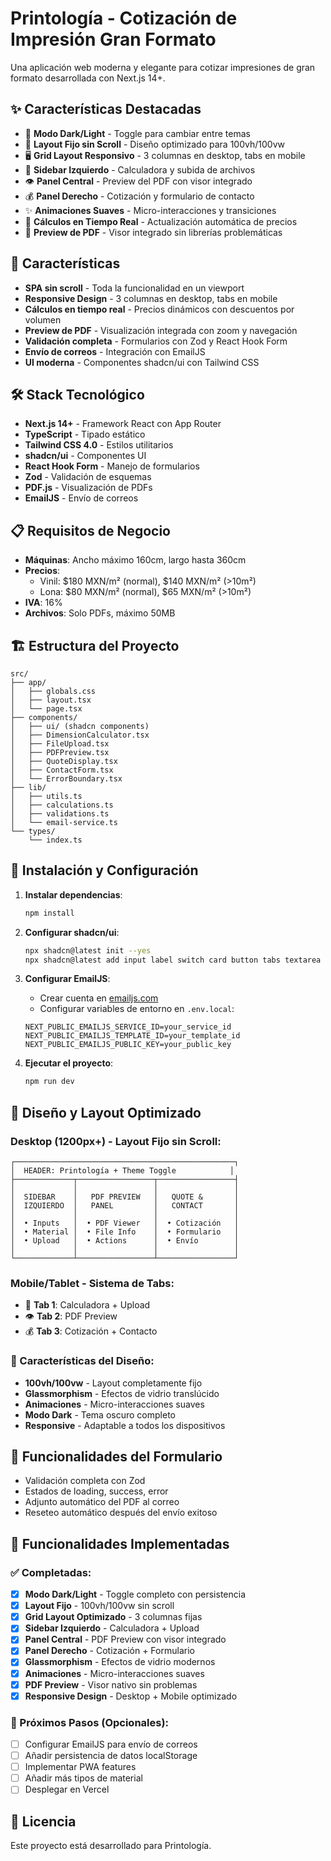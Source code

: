 # Printología - Cotización de Impresión Gran Formato

Una aplicación web moderna y elegante para cotizar impresiones de gran formato desarrollada con Next.js 14+.

## ✨ Características Destacadas

- 🎨 **Modo Dark/Light** - Toggle para cambiar entre temas
- 📱 **Layout Fijo sin Scroll** - Diseño optimizado para 100vh/100vw
- 🖥️ **Grid Layout Responsivo** - 3 columnas en desktop, tabs en mobile
- 🎯 **Sidebar Izquierdo** - Calculadora y subida de archivos
- 👁️ **Panel Central** - Preview del PDF con visor integrado
- 💰 **Panel Derecho** - Cotización y formulario de contacto
- ✨ **Animaciones Suaves** - Micro-interacciones y transiciones
- 🔄 **Cálculos en Tiempo Real** - Actualización automática de precios
- 📄 **Preview de PDF** - Visor integrado sin librerías problemáticas

## 🚀 Características

- **SPA sin scroll** - Toda la funcionalidad en un viewport
- **Responsive Design** - 3 columnas en desktop, tabs en mobile
- **Cálculos en tiempo real** - Precios dinámicos con descuentos por volumen
- **Preview de PDF** - Visualización integrada con zoom y navegación
- **Validación completa** - Formularios con Zod y React Hook Form
- **Envío de correos** - Integración con EmailJS
- **UI moderna** - Componentes shadcn/ui con Tailwind CSS

## 🛠️ Stack Tecnológico

- **Next.js 14+** - Framework React con App Router
- **TypeScript** - Tipado estático
- **Tailwind CSS 4.0** - Estilos utilitarios
- **shadcn/ui** - Componentes UI
- **React Hook Form** - Manejo de formularios
- **Zod** - Validación de esquemas
- **PDF.js** - Visualización de PDFs
- **EmailJS** - Envío de correos

## 📋 Requisitos de Negocio

- **Máquinas**: Ancho máximo 160cm, largo hasta 360cm
- **Precios**:
  - Vinil: $180 MXN/m² (normal), $140 MXN/m² (>10m²)
  - Lona: $80 MXN/m² (normal), $65 MXN/m² (>10m²)
- **IVA**: 16%
- **Archivos**: Solo PDFs, máximo 50MB

## 🏗️ Estructura del Proyecto

```
src/
├── app/
│   ├── globals.css
│   ├── layout.tsx
│   └── page.tsx
├── components/
│   ├── ui/ (shadcn components)
│   ├── DimensionCalculator.tsx
│   ├── FileUpload.tsx
│   ├── PDFPreview.tsx
│   ├── QuoteDisplay.tsx
│   ├── ContactForm.tsx
│   └── ErrorBoundary.tsx
├── lib/
│   ├── utils.ts
│   ├── calculations.ts
│   ├── validations.ts
│   └── email-service.ts
└── types/
    └── index.ts
```

## 🚀 Instalación y Configuración

1. **Instalar dependencias**:
   ```bash
   npm install
   ```

2. **Configurar shadcn/ui**:
   ```bash
   npx shadcn@latest init --yes
   npx shadcn@latest add input label switch card button tabs textarea form alert separator badge
   ```

3. **Configurar EmailJS**:
   - Crear cuenta en [emailjs.com](https://emailjs.com)
   - Configurar variables de entorno en `.env.local`:
   ```env
   NEXT_PUBLIC_EMAILJS_SERVICE_ID=your_service_id
   NEXT_PUBLIC_EMAILJS_TEMPLATE_ID=your_template_id
   NEXT_PUBLIC_EMAILJS_PUBLIC_KEY=your_public_key
   ```

4. **Ejecutar el proyecto**:
   ```bash
   npm run dev
   ```

## 🎨 Diseño y Layout Optimizado

### Desktop (1200px+) - Layout Fijo sin Scroll:
```
┌─────────────────────────────────────────────────┐
│  HEADER: Printología + Theme Toggle            │
├─────────────┬─────────────────┬─────────────────┤
│             │                 │                 │
│  SIDEBAR    │   PDF PREVIEW   │   QUOTE &       │
│  IZQUIERDO  │   PANEL         │   CONTACT       │
│             │                 │                 │
│  • Inputs   │  • PDF Viewer   │  • Cotización   │
│  • Material │  • File Info    │  • Formulario   │
│  • Upload   │  • Actions      │  • Envío        │
│             │                 │                 │
└─────────────┴─────────────────┴─────────────────┘
```

### Mobile/Tablet - Sistema de Tabs:
- 📱 **Tab 1**: Calculadora + Upload
- 👁️ **Tab 2**: PDF Preview
- 💰 **Tab 3**: Cotización + Contacto

### 🎯 Características del Diseño:
- **100vh/100vw** - Layout completamente fijo
- **Glassmorphism** - Efectos de vidrio translúcido
- **Animaciones** - Micro-interacciones suaves
- **Modo Dark** - Tema oscuro completo
- **Responsive** - Adaptable a todos los dispositivos

## 📧 Funcionalidades del Formulario

- Validación completa con Zod
- Estados de loading, success, error
- Adjunto automático del PDF al correo
- Reseteo automático después del envío exitoso

## 🎯 Funcionalidades Implementadas

### ✅ Completadas:
- [x] **Modo Dark/Light** - Toggle completo con persistencia
- [x] **Layout Fijo** - 100vh/100vw sin scroll
- [x] **Grid Layout Optimizado** - 3 columnas fijas
- [x] **Sidebar Izquierdo** - Calculadora + Upload
- [x] **Panel Central** - PDF Preview con visor integrado
- [x] **Panel Derecho** - Cotización + Formulario
- [x] **Glassmorphism** - Efectos de vidrio modernos
- [x] **Animaciones** - Micro-interacciones suaves
- [x] **PDF Preview** - Visor nativo sin problemas
- [x] **Responsive Design** - Desktop + Mobile optimizado

### 🔄 Próximos Pasos (Opcionales):
- [ ] Configurar EmailJS para envío de correos
- [ ] Añadir persistencia de datos localStorage
- [ ] Implementar PWA features
- [ ] Añadir más tipos de material
- [ ] Desplegar en Vercel

## 📄 Licencia

Este proyecto está desarrollado para Printología.
